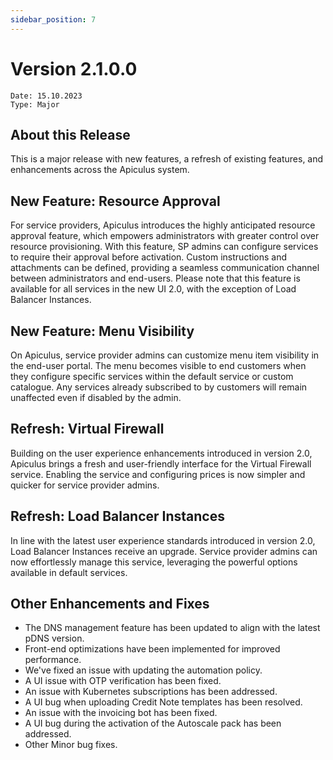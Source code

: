 ```yaml
---
sidebar_position: 7
---
```

# Version 2.1.0.0
```
Date: 15.10.2023
Type: Major
```

## About this Release

This is a major release with new features, a refresh of existing features, and enhancements across the Apiculus system.

## New Feature: Resource Approval

For service providers, Apiculus introduces the highly anticipated resource approval feature, which empowers administrators with greater control over resource provisioning. With this feature, SP admins can configure services to require their approval before activation. Custom instructions and attachments can be defined, providing a seamless communication channel between administrators and end-users. Please note that this feature is available for all services in the new UI 2.0, with the exception of Load Balancer Instances.

## New Feature: Menu Visibility

On Apiculus, service provider admins can customize menu item visibility in the end-user portal. The menu becomes visible to end customers when they configure specific services within the default service or custom catalogue. Any services already subscribed to by customers will remain unaffected even if disabled by the admin.

## Refresh: Virtual Firewall

Building on the user experience enhancements introduced in version 2.0, Apiculus brings a fresh and user-friendly interface for the Virtual Firewall service. Enabling the service and configuring prices is now simpler and quicker for service provider admins.

## Refresh: Load Balancer Instances

In line with the latest user experience standards introduced in version 2.0, Load Balancer Instances receive an upgrade. Service provider admins can now effortlessly manage this service, leveraging the powerful options available in default services.

## Other Enhancements and Fixes

- The DNS management feature has been updated to align with the latest pDNS version.
- Front-end optimizations have been implemented for improved performance.
- We've fixed an issue with updating the automation policy.
- A UI issue with OTP verification has been fixed.
- An issue with Kubernetes subscriptions has been addressed.
- A UI bug when uploading Credit Note templates has been resolved.
- An issue with the invoicing bot has been fixed.
- A UI bug during the activation of the Autoscale pack has been addressed.
- Other Minor bug fixes.





